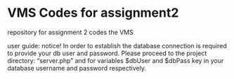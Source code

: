 # VMS Codes for assignment2
repository for assignment 2 codes the VMS


user guide:
notice!
In order to establish the database connection is required to provide your db user 
and password. Please proceed to the project directory: “server.php”  and for 
variables $dbUser and $dbPass key in your database username and password respectively. 


